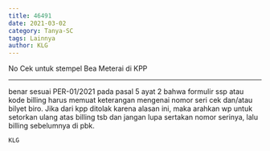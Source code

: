 ```yaml
---
title: 46491
date: 2021-03-02
category: Tanya-SC
tags: Lainnya
author: KLG
---
```


No Cek untuk stempel Bea Meterai di KPP

---

benar sesuai PER-01/2021 pada pasal 5 ayat 2 bahwa formulir ssp atau kode billing harus memuat keterangan mengenai nomor seri cek dan/atau bilyet biro. Jika dari kpp ditolak karena alasan ini, maka arahkan wp untuk setorkan ulang atas billing tsb dan jangan lupa sertakan nomor serinya, lalu billing sebelumnya di pbk.

`KLG`
